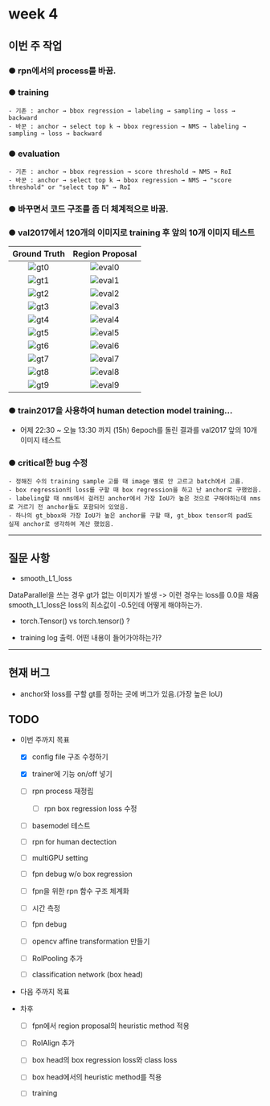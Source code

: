 # week 4

## 이번 주 작업

### ● rpn에서의 process를 바꿈.
  

### ● training
    - 기존 : anchor → bbox regression → labeling → sampling → loss → backward
    - 바꾼 : anchor → select top k → bbox regression → NMS → labeling → sampling → loss → backward

### ● evaluation
    - 기존 : anchor → bbox regression → score threshold → NMS → RoI
    - 바꾼 : anchor → select top k → bbox regression → NMS → "score threshold" or "select top N" → RoI

### ● 바꾸면서 코드 구조를 좀 더 체계적으로 바꿈.

### ● val2017에서 120개의 이미지로 training 후 앞의 10개 이미지 테스트

Ground Truth | Region Proposal
:-------:|:-----------:
![gt0](./img/gt0.jpg) | ![eval0](./img/RPN_evaluation0_120.jpg)
![gt1](./img/gt1.jpg) | ![eval1](./img/RPN_evaluation1_120.jpg)
![gt2](./img/gt2.jpg) | ![eval2](./img/RPN_evaluation2_120.jpg)
![gt3](./img/gt3.jpg) | ![eval3](./img/RPN_evaluation3_120.jpg)
![gt4](./img/gt4.jpg) | ![eval4](./img/RPN_evaluation4_120.jpg)
![gt5](./img/gt5.jpg) | ![eval5](./img/RPN_evaluation5_120.jpg)
![gt6](./img/gt6.jpg) | ![eval6](./img/RPN_evaluation6_120.jpg)
![gt7](./img/gt7.jpg) | ![eval7](./img/RPN_evaluation7_120.jpg)
![gt8](./img/gt8.jpg) | ![eval8](./img/RPN_evaluation8_120.jpg)
![gt9](./img/gt9.jpg) | ![eval9](./img/RPN_evaluation9_120.jpg)

### ● train2017을 사용하여 human detection model training...

- 어제 22:30 ~ 오늘 13:30 까지 (15h) 6epoch를 돌린 결과를 val2017 앞의 10개 이미지 테스트


### ● critical한 bug 수정
    - 정해진 수의 training sample 고를 때 image 별로 안 고르고 batch에서 고름.
    - box regression의 loss를 구할 때 box regression을 하고 난 anchor로 구했었음.
    - labeling할 때 nms에서 걸러진 anchor에서 가장 IoU가 높은 것으로 구해야하는데 nms로 거르기 전 anchor들도 포함되어 있었음.
    - 하나의 gt_bbox와 가장 IoU가 높은 anchor를 구할 때, gt_bbox tensor의 pad도 실제 anchor로 생각하여 계산 했었음.

---

## 질문 사항

- smooth_L1_loss

DataParallel을 쓰는 경우 gt가 없는 이미지가 발생 -> 이런 경우는 loss를 0.0을 채움  
smooth_L1_loss은 loss의 최소값이 -0.5인데 어떻게 해야하는가.  

- torch.Tensor() vs torch.tensor() ?

- training log 출력. 어떤 내용이 들어가야하는가?

---

## 현재 버그
- anchor와 loss를 구할 gt를 정하는 곳에 버그가 있음.(가장 높은 IoU)

## TODO

- 이번 주까지 목표
    - [x] config file 구조 수정하기
    - [x] trainer에 기능 on/off 넣기

    - [ ] rpn process 재정립
        - [ ] rpn box regression loss 수정
    - [ ] basemodel 테스트
    - [ ] rpn for human dectection
    - [ ] multiGPU setting

    - [ ] fpn debug w/o box regression
    - [ ] fpn을 위한 rpn 함수 구조 체계화
    - [ ] 시간 측정
    - [ ] fpn debug

    - [ ] opencv affine transformation 만들기

    - [ ] RoIPooling 추가
    - [ ] classification network (box head)

- 다음 주까지 목표

- 차후
    - [ ] fpn에서 region proposal의 heuristic method 적용
    - [ ] RoIAlign 추가
    - [ ] box head의 box regression loss와 class loss
    - [ ] box head에서의 heuristic method를 적용
    - [ ] training 




